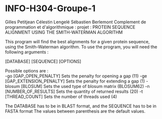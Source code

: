 # INFO-H304-Groupe-1
Gilles Petitjean
Célestin Lengelé
Sébastien Berlemont
Complement de programmation et d'algorithmique : projet : PROTEIN SEQUENCE ALIGNMENT USING THE SMITH-WATERMAN ALGORITHM

This program will find the best alignments for a given protein sequence, using the Smith-Waterman algorithm.
To use the program, you will need the following arguments :

[DATABASE] [SEQUENCE] [OPTIONS]

Possible options are :                                                 
-go [GAP_OPEN_PENALTY]         Sets the penalty for opening a gap     (11)
-ge [GAP_EXTENSION_PENALTY]    Sets the penalty for extending a gap   (1)
-blosum [BLOSUM]               Sets the used type of blosum matrix    (BLOSUM62)
-n [NUMBER_OF_RESULTS]         Sets the quantity of returned results  (20)
-t [THREAD_COUNT]              Sets the number of threads used        (4)

The DATABASE has to be in BLAST format, and the SEQUENCE has to be in FASTA format
The values between parenthesis are the default values.
